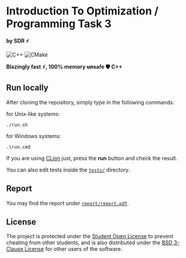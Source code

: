# Introduction To Optimization / Programming Task 3

**by SDR ⚡**

![C++](https://img.shields.io/badge/c++-%2300599C.svg?style=for-the-badge&logo=c%2B%2B&logoColor=white)
![CMake](https://img.shields.io/badge/CMake-%23008FBA.svg?style=for-the-badge&logo=cmake&logoColor=white)

**Blazingly fast ⚡, 100% memory ~~un~~safe 🛡️ C++**

## Run locally

After cloning the repository, simply type in the following commands:

for Unix-like systems:

```shell
./run.sh
```

for Windows systems:

```shell
.\run.cmd
```

If you are using [CLion](https://www.jetbrains.com/ru-ru/clion/) just, press the
**run** button and check the result.

You can also edit tests inside the [`tests/`](/tests/) directory.

## Report

You may find the report under [`report/report.pdf`](/report/report.pdf).

## License

The project is protected under the [Student Open License](/LICENSE) to prevent
cheating from other students, and is also distributed under the
[BSD 3-Clause License](/LICENSE-BSD) for other users of the software.

